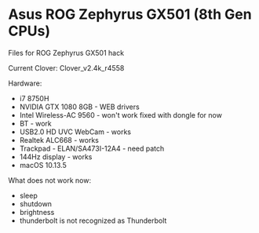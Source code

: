 # Asus ROG Zephyrus GX501 (8th Gen CPUs)
Files for ROG Zephyrus GX501 hack

Current Clover: Clover_v2.4k_r4558

Hardware:
- i7 8750H
- NVIDIA GTX 1080 8GB - WEB drivers
- Intel Wireless-AC 9560 - won't work fixed with dongle for now
- BT - work
- USB2.0 HD UVC WebCam - works
- Realtek ALC668 - works
- Trackpad - ELAN/SA473I-12A4 - need patch
- 144Hz display - works
- macOS 10.13.5

What does not work now:
- sleep
- shutdown
- brightness
- thunderbolt is not recognized as Thunderbolt
